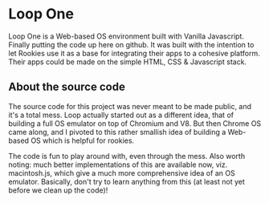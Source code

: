 # Loop One
Loop One is a Web-based OS environment built with Vanilla Javascript.
Finally putting the code up here on github.
It was built with the intention to let Rookies use it as a base for integrating their apps to a cohesive platform. Their apps could be made on the simple HTML, CSS & Javascript stack.

## About the source code
The source code for this project was never meant to be made public, and it's a total mess. Loop actually started out as a different idea, that of building a full OS emulator on top of Chromium and V8. But then Chrome OS came along, and I pivoted to this rather smallish idea of building a Web-based OS which is helpful for rookies. 

The code is fun to play around with, even through the mess. Also worth noting: much better implementations of this are available now, viz. macintosh.js, which give a much more comprehensive idea of an OS emulator. Basically, don't try to learn anything from this (at least not yet before we clean up the code)!
